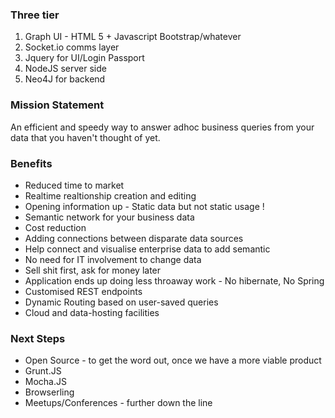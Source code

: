 ### Three tier ###
   1. Graph UI - HTML 5 + Javascript Bootstrap/whatever
   1. Socket.io comms layer
   1. Jquery for UI/Login Passport
   1. NodeJS server side
   1. Neo4J for backend

### Mission Statement ###
An efficient and speedy way to answer adhoc business queries from your data that you haven't thought of yet.

### Benefits ###
* Reduced time to market
* Realtime realtionship creation and editing
* Opening information up - Static data but not static usage !
* Semantic network for your business data
* Cost reduction
* Adding connections between disparate data sources
* Help connect and visualise enterprise data to add semantic 
* No need for IT involvement to change data
* Sell shit first, ask for money later
* Application ends up doing less throaway work - No hibernate, No Spring
* Customised REST endpoints
* Dynamic Routing based on user-saved queries
* Cloud and data-hosting facilities


### Next Steps ###
* Open Source - to get the word out, once we have a more viable product
* Grunt.JS
* Mocha.JS
* Browserling
* Meetups/Conferences - further down the line
